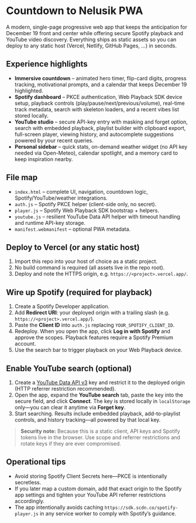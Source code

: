 # Countdown to Nelusik PWA

A modern, single-page progressive web app that keeps the anticipation for December 19 front and center while offering secure Spotify playback and YouTube video discovery. Everything ships as static assets so you can deploy to any static host (Vercel, Netlify, GitHub Pages, …) in seconds.

## Experience highlights
- **Immersive countdown** – animated hero timer, flip-card digits, progress tracking, motivational prompts, and a calendar that keeps December 19 highlighted.
- **Spotify dashboard** – PKCE authentication, Web Playback SDK device setup, playback controls (play/pause/next/previous/volume), real-time track metadata, search with skeleton loaders, and a recent vibes list stored locally.
- **YouTube studio** – secure API-key entry with masking and forget option, search with embedded playback, playlist builder with clipboard export, full-screen player, viewing history, and autocomplete suggestions powered by your recent queries.
- **Personal sidebar** – quick stats, on-demand weather widget (no API key needed via Open-Meteo), calendar spotlight, and a memory card to keep inspiration nearby.

## File map
- `index.html` – complete UI, navigation, countdown logic, Spotify/YouTube/weather integrations.
- `auth.js` – Spotify PKCE helper (client-side only, no secret).
- `player.js` – Spotify Web Playback SDK bootstrap + helpers.
- `youtube.js` – resilient YouTube Data API helper with timeout handling and runtime API-key storage.
- `manifest.webmanifest` – optional PWA metadata.

## Deploy to Vercel (or any static host)
1. Import this repo into your host of choice as a static project.
2. No build command is required (all assets live in the repo root).
3. Deploy and note the HTTPS origin, e.g. `https://<project>.vercel.app/`.

## Wire up Spotify (required for playback)
1. Create a Spotify Developer application.
2. Add **Redirect URI**: your deployed origin with a trailing slash (e.g. `https://<project>.vercel.app/`).
3. Paste the **Client ID** into `auth.js` replacing `YOUR_SPOTIFY_CLIENT_ID`.
4. Redeploy. When you open the app, click **Log in with Spotify** and approve the scopes. Playback features require a Spotify Premium account.
5. Use the search bar to trigger playback on your Web Playback device.

## Enable YouTube search (optional)
1. Create a [YouTube Data API v3](https://console.cloud.google.com/apis/api/youtube.googleapis.com/) key and restrict it to the deployed origin (HTTP referrer restriction recommended).
2. Open the app, expand the **YouTube search** tab, paste the key into the secure field, and click **Connect**. The key is stored locally in `localStorage` only—you can clear it anytime via **Forget key**.
3. Start searching. Results include embedded playback, add-to-playlist controls, and history tracking—all powered by that local key.

> **Security note:** Because this is a static client, API keys and Spotify tokens live in the browser. Use scope and referrer restrictions and rotate keys if they are ever compromised.

## Operational tips
- Avoid storing Spotify Client Secrets here—PKCE is intentionally secretless.
- If you later map a custom domain, add that exact origin to the Spotify app settings and tighten your YouTube API referrer restrictions accordingly.
- The app intentionally avoids caching `https://sdk.scdn.co/spotify-player.js` in any service worker to comply with Spotify’s guidance.
